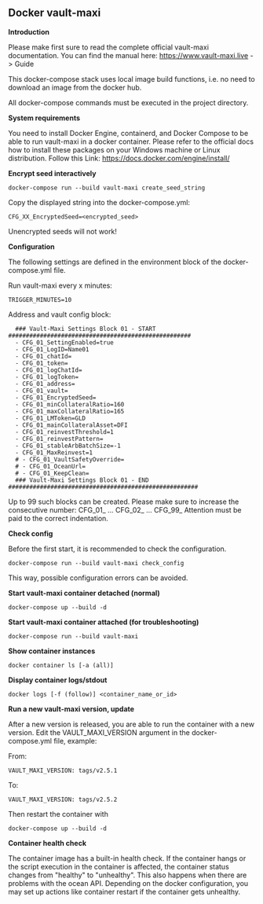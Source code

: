 ## Docker vault-maxi

**Introduction**

Please make first sure to read the complete official vault-maxi documentation. 
You can find the manual here: https://www.vault-maxi.live -> Guide

This docker-compose stack uses local image build functions, i.e. no need to download an image from the docker hub.

All docker-compose commands must be executed in the project directory.

**System requirements**

You need to install Docker Engine, containerd, and Docker Compose to be able to run vault-maxi in a docker container. Please refer to the official docs how to install these packages on your Windows machine or Linux distribution. Follow this Link: https://docs.docker.com/engine/install/

**Encrypt seed interactively**

    docker-compose run --build vault-maxi create_seed_string

Copy the displayed string into the docker-compose.yml:

    CFG_XX_EncryptedSeed=<encrypted_seed>

Unencrypted seeds will not work!

**Configuration**

The following settings are defined in the environment block of the docker-compose.yml file.

Run vault-maxi every x minutes:

    TRIGGER_MINUTES=10

Address and vault config block:

      ### Vault-Maxi Settings Block 01 - START ####################################################
      - CFG_01_SettingEnabled=true
      - CFG_01_LogID=Name01
      - CFG_01_chatId=
      - CFG_01_token=
      - CFG_01_logChatId=
      - CFG_01_logToken=
      - CFG_01_address=
      - CFG_01_vault=
      - CFG_01_EncryptedSeed=
      - CFG_01_minCollateralRatio=160
      - CFG_01_maxCollateralRatio=165
      - CFG_01_LMToken=GLD
      - CFG_01_mainCollateralAsset=DFI
      - CFG_01_reinvestThreshold=1
      - CFG_01_reinvestPattern=
      - CFG_01_stableArbBatchSize=-1
      - CFG_01_MaxReinvest=1
      # - CFG_01_VaultSafetyOverride=
      # - CFG_01_OceanUrl=
      # - CFG_01_KeepClean=
      ### Vault-Maxi Settings Block 01 - END ######################################################

Up to 99 such blocks can be created.
Please make sure to increase the consecutive number: CFG_01_ ... CFG_02_ ... CFG_99_ 
Attention must be paid to the correct indentation.

**Check config**

Before the first start, it is recommended to check the configuration.

    docker-compose run --build vault-maxi check_config

This way, possible configuration errors can be avoided.

 **Start vault-maxi container detached (normal)**

    docker-compose up --build -d

**Start vault-maxi container attached (for troubleshooting)**

    docker-compose run --build vault-maxi

**Show container instances**

    docker container ls [-a (all)]

**Display container logs/stdout**

    docker logs [-f (follow)] <container_name_or_id>

**Run a new vault-maxi version, update**

After a new version is released, you are able to run the container with a new version.
Edit the VAULT_MAXI_VERSION argument in the docker-compose.yml file, example:

From:

    VAULT_MAXI_VERSION: tags/v2.5.1

To:

    VAULT_MAXI_VERSION: tags/v2.5.2

Then restart the container with

    docker-compose up --build -d

**Container health check**

The container image has a built-in health check. If the container hangs or the script execution in the container is affected, the container status changes from "healthy" to "unhealthy". This also happens when there are problems with the ocean API. Depending on the docker configuration, you may set up actions like container restart if the container gets unhealthy.
